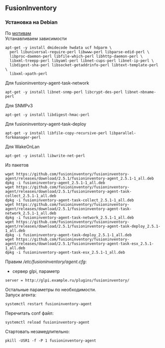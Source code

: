 ## FusionInventory
### Установка на Debian
По  [мотивам](http://fusioninventory.org/documentation/agent/installation/linux/deb.html)  
Устанавливаем зависимости
```
apt-get -y install dmidecode hwdata ucf hdparm \
  perl libuniversal-require-perl libwww-perl libparse-edid-perl \
  libproc-daemon-perl libfile-which-perl libhttp-daemon-perl \
  libxml-treepp-perl libyaml-perl libnet-cups-perl libnet-ip-perl \
  libdigest-sha-perl libsocket-getaddrinfo-perl libtext-template-perl \
  libxml-xpath-perl
```
Для fusioninventory-agent-task-network  
```
apt-get -y install libnet-snmp-perl libcrypt-des-perl libnet-nbname-perl
```
Для SNMPv3   
```
apt-get -y install libdigest-hmac-perl
```
Для fusioninventory-agent-task-deploy   
```
apt-get -y install libfile-copy-recursive-perl libparallel-forkmanager-perl
```
Для  WakeOnLan  
```
apt-get -y install libwrite-net-perl
```

Из пакетов
 ```
wget https://github.com/fusioninventory/fusioninventory-agent/releases/download/2.5.1/fusioninventory-agent_2.5.1-1_all.deb
 dpkg -i fusioninventory-agent_2.5.1-1_all.deb
wget https://github.com/fusioninventory/fusioninventory-agent/releases/download/2.5.1/fusioninventory-agent-task-collect_2.5.1-1_all.deb
 dpkg -i fusioninventory-agent-task-collect_2.5.1-1_all.deb
wget https://github.com/fusioninventory/fusioninventory-agent/releases/download/2.5.1/fusioninventory-agent-task-network_2.5.1-1_all.deb
 dpkg -i fusioninventory-agent-task-network_2.5.1-1_all.deb
wget https://github.com/fusioninventory/fusioninventory-agent/releases/download/2.5.1/fusioninventory-agent-task-deploy_2.5.1-1_all.deb
 dpkg -i fusioninventory-agent-task-deploy_2.5.1-1_all.deb
wget https://github.com/fusioninventory/fusioninventory-agent/releases/download/2.5.1/fusioninventory-agent-task-esx_2.5.1-1_all.deb
 dpkg -i fusioninventory-agent-task-esx_2.5.1-1_all.deb
```
Правим _/etc/fusioninventory/agent.cfg_:  
- сервер glpi, параметр   
```
server = http://glpi.example.ru/plugins/fusioninventory/
```
Остальные параметры по необходимости.  
Запуск агента:  
```
systemctl restart fusioninventory-agent
```
Перечитать conf файл:  
```
systemctl reload fusioninventory-agent
```
Стартовать незамедлительно:  
```
pkill -USR1 -f -P 1 fusioninventory-agent
```
